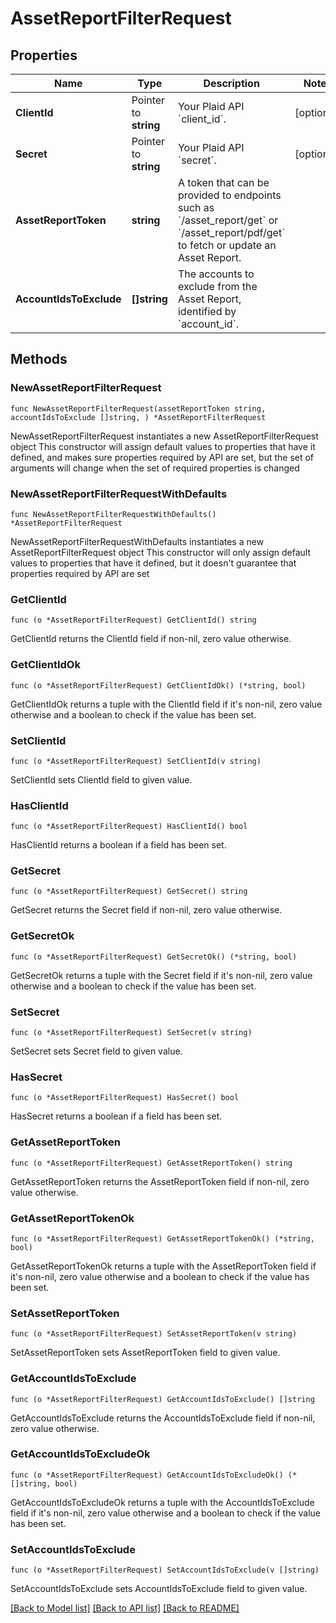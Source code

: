 # AssetReportFilterRequest

## Properties

Name | Type | Description | Notes
------------ | ------------- | ------------- | -------------
**ClientId** | Pointer to **string** | Your Plaid API &#x60;client_id&#x60;. | [optional] 
**Secret** | Pointer to **string** | Your Plaid API &#x60;secret&#x60;. | [optional] 
**AssetReportToken** | **string** | A token that can be provided to endpoints such as &#x60;/asset_report/get&#x60; or &#x60;/asset_report/pdf/get&#x60; to fetch or update an Asset Report. | 
**AccountIdsToExclude** | **[]string** | The accounts to exclude from the Asset Report, identified by &#x60;account_id&#x60;. | 

## Methods

### NewAssetReportFilterRequest

`func NewAssetReportFilterRequest(assetReportToken string, accountIdsToExclude []string, ) *AssetReportFilterRequest`

NewAssetReportFilterRequest instantiates a new AssetReportFilterRequest object
This constructor will assign default values to properties that have it defined,
and makes sure properties required by API are set, but the set of arguments
will change when the set of required properties is changed

### NewAssetReportFilterRequestWithDefaults

`func NewAssetReportFilterRequestWithDefaults() *AssetReportFilterRequest`

NewAssetReportFilterRequestWithDefaults instantiates a new AssetReportFilterRequest object
This constructor will only assign default values to properties that have it defined,
but it doesn't guarantee that properties required by API are set

### GetClientId

`func (o *AssetReportFilterRequest) GetClientId() string`

GetClientId returns the ClientId field if non-nil, zero value otherwise.

### GetClientIdOk

`func (o *AssetReportFilterRequest) GetClientIdOk() (*string, bool)`

GetClientIdOk returns a tuple with the ClientId field if it's non-nil, zero value otherwise
and a boolean to check if the value has been set.

### SetClientId

`func (o *AssetReportFilterRequest) SetClientId(v string)`

SetClientId sets ClientId field to given value.

### HasClientId

`func (o *AssetReportFilterRequest) HasClientId() bool`

HasClientId returns a boolean if a field has been set.

### GetSecret

`func (o *AssetReportFilterRequest) GetSecret() string`

GetSecret returns the Secret field if non-nil, zero value otherwise.

### GetSecretOk

`func (o *AssetReportFilterRequest) GetSecretOk() (*string, bool)`

GetSecretOk returns a tuple with the Secret field if it's non-nil, zero value otherwise
and a boolean to check if the value has been set.

### SetSecret

`func (o *AssetReportFilterRequest) SetSecret(v string)`

SetSecret sets Secret field to given value.

### HasSecret

`func (o *AssetReportFilterRequest) HasSecret() bool`

HasSecret returns a boolean if a field has been set.

### GetAssetReportToken

`func (o *AssetReportFilterRequest) GetAssetReportToken() string`

GetAssetReportToken returns the AssetReportToken field if non-nil, zero value otherwise.

### GetAssetReportTokenOk

`func (o *AssetReportFilterRequest) GetAssetReportTokenOk() (*string, bool)`

GetAssetReportTokenOk returns a tuple with the AssetReportToken field if it's non-nil, zero value otherwise
and a boolean to check if the value has been set.

### SetAssetReportToken

`func (o *AssetReportFilterRequest) SetAssetReportToken(v string)`

SetAssetReportToken sets AssetReportToken field to given value.


### GetAccountIdsToExclude

`func (o *AssetReportFilterRequest) GetAccountIdsToExclude() []string`

GetAccountIdsToExclude returns the AccountIdsToExclude field if non-nil, zero value otherwise.

### GetAccountIdsToExcludeOk

`func (o *AssetReportFilterRequest) GetAccountIdsToExcludeOk() (*[]string, bool)`

GetAccountIdsToExcludeOk returns a tuple with the AccountIdsToExclude field if it's non-nil, zero value otherwise
and a boolean to check if the value has been set.

### SetAccountIdsToExclude

`func (o *AssetReportFilterRequest) SetAccountIdsToExclude(v []string)`

SetAccountIdsToExclude sets AccountIdsToExclude field to given value.



[[Back to Model list]](../README.md#documentation-for-models) [[Back to API list]](../README.md#documentation-for-api-endpoints) [[Back to README]](../README.md)


